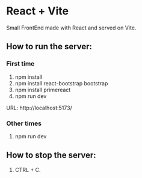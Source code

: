 # React + Vite

Small FrontEnd made with React and served on Vite.

## How to run the server:
### First time
1. npm install
2. npm install react-bootstrap bootstrap
3. npm install primereact
4. npm run dev

URL: http://localhost:5173/

### Other times
1. npm run dev

## How to stop the server:
1. CTRL + C.